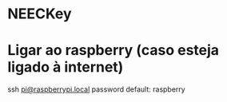# NEECKey
# Ligar ao raspberry (caso esteja ligado à internet)
ssh pi@raspberrypi.local
password default: raspberry
